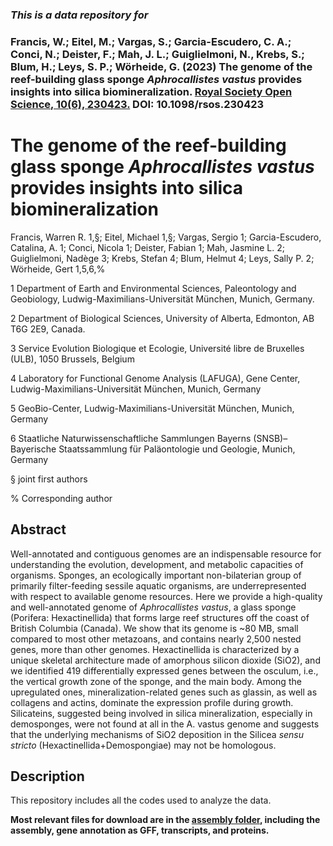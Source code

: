### ***This is a data repository for***

### Francis, W.; Eitel, M.; Vargas, S.; Garcia-Escudero, C. A.; Conci, N.; Deister, F.; Mah, J. L.; Guiglielmoni, N., Krebs, S.; Blum, H.; Leys, S. P.; Wörheide, G. (2023) The genome of the reef-building glass sponge ***Aphrocallistes vastus*** provides insights into silica biomineralization. [Royal Society Open Science, 10(6), 230423.](https://royalsocietypublishing.org/doi/10.1098/rsos.230423) DOI: 10.1098/rsos.230423

# The genome of the reef-building glass sponge *Aphrocallistes vastus* provides insights into silica biomineralization #

Francis, Warren R. 1,§; Eitel, Michael 1,§; Vargas, Sergio 1; Garcia-Escudero, Catalina, A. 1; Conci, Nicola 1; Deister, Fabian 1; Mah, Jasmine L. 2; Guiglielmoni, Nadège 3; Krebs, Stefan 4; Blum, Helmut 4; Leys, Sally P. 2; Wörheide, Gert 1,5,6,%

1 Department of Earth and Environmental Sciences, Paleontology and Geobiology, Ludwig-Maximilians-Universität München, Munich, Germany.

2  Department of Biological Sciences, University of Alberta, Edmonton, AB T6G 2E9, Canada.

3 Service Evolution Biologique et Ecologie, Université libre de Bruxelles (ULB), 1050 Brussels, Belgium

4 Laboratory for Functional Genome Analysis (LAFUGA), Gene Center, Ludwig-Maximilians-Universität München, Munich, Germany

5 GeoBio-Center, Ludwig-Maximilians-Universität München, Munich, Germany

6 Staatliche Naturwissenschaftliche Sammlungen Bayerns (SNSB)–Bayerische Staatssammlung für Paläontologie und Geologie, Munich, Germany

§ joint first authors

% Corresponding author

## Abstract ##
Well-annotated and contiguous genomes are an indispensable resource for understanding the evolution, development, and metabolic capacities of organisms. Sponges, an ecologically important non-bilaterian group of primarily filter-feeding sessile aquatic organisms, are underrepresented with respect to available genome resources. Here we provide a high-quality and well-annotated genome of *Aphrocallistes vastus*, a glass sponge (Porifera: Hexactinellida) that forms large reef structures off the coast of British Columbia (Canada). We show that its genome is ~80 MB, small compared to most other metazoans, and contains nearly 2,500 nested genes, more than other genomes. Hexactinellida is characterized by a unique skeletal architecture made of amorphous silicon dioxide (SiO2), and we identified 419 differentially expressed genes between the osculum, i.e., the vertical growth zone of the sponge, and the main body. Among the upregulated ones, mineralization-related genes such as glassin, as well as collagens and actins, dominate the expression profile during growth. Silicateins, suggested being involved in silica mineralization, especially in demosponges, were not found at all in the A. vastus genome and suggests that the underlying mechanisms of SiO2 deposition in the Silicea *sensu stricto* (Hexactinellida+Demospongiae) may not be homologous. 

## Description ##
This repository includes all the codes used to analyze the data.

**Most relevant files for download are in the [assembly folder](https://github.com/PalMuc/Aphrocallistes_vastus_genome/tree/main/assembly), including the assembly, gene annotation as GFF, transcripts, and proteins.**


